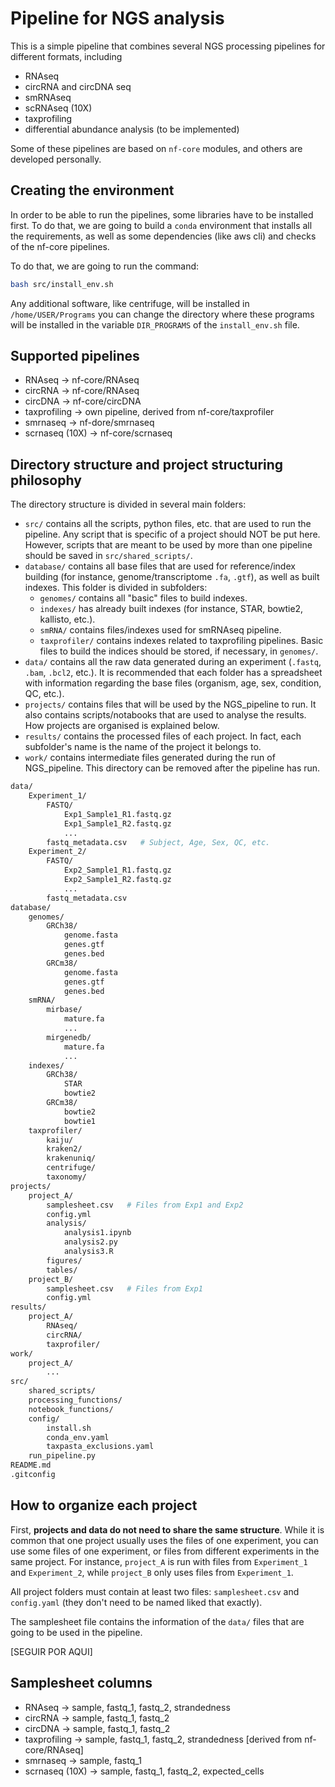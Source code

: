 # Pipeline for NGS analysis

This is a simple pipeline that combines several NGS processing pipelines for different formats, including

* RNAseq
* circRNA and circDNA seq
* smRNAseq
* scRNAseq (10X)
* taxprofiling
* differential abundance analysis (to be implemented)

Some of these pipelines are based on `nf-core` modules, and others are developed personally.

## Creating the environment

In order to be able to run the pipelines, some libraries have to be installed first. To do that, we are going to build a `conda` environment that installs all the requirements, as well as some dependencies (like aws cli) and checks of the nf-core pipelines.

To do that, we are going to run the command:

```bash
bash src/install_env.sh
```

Any additional software, like centrifuge, will be installed in `/home/USER/Programs` you can change the directory where
these programs will be installed in the variable `DIR_PROGRAMS` of the `install_env.sh` file.

## Supported pipelines

* RNAseq -> nf-core/RNAseq
* circRNA -> nf-core/RNAseq
* circDNA -> nf-core/circDNA
* taxprofiling -> own pipeline, derived from nf-core/taxprofiler
* smrnaseq -> nf-dore/smrnaseq
* scrnaseq (10X) -> nf-core/scrnaseq

[* diffabundance -> own pipeline derived from nf-core/diffabundance]: # 


## Directory structure and project structuring philosophy

The directory structure is divided in several main folders:

* `src/` contains all the scripts, python files, etc. that are used to run the pipeline. Any script that is specific of a project should NOT be put here. However, scripts that are meant to be used by more than one pipeline should be saved in `src/shared_scripts/`.
* `database/` contains all base files that are used for reference/index building (for instance, genome/transcriptome `.fa`, `.gtf`), as well as built indexes. This folder is divided in subfolders:
  * `genomes/` contains all "basic" files to build indexes.
  * `indexes/` has already built indexes (for instance, STAR, bowtie2, kallisto, etc.).
  * `smRNA/` contains files/indexes used for smRNAseq pipeline.
  * `taxprofiler/` contains indexes related to taxprofiling pipelines. Basic files to build the indices should be stored, if necessary, in `genomes/`.
* `data/` contains all the raw data generated during an experiment (`.fastq`, `.bam`, `.bcl2`, etc.). It is recommended that each folder has a spreadsheet with information regarding the base files (organism, age, sex, condition, QC, etc.).
* `projects/` contains files that will be used by the NGS_pipeline to run. It also contains scripts/notabooks that are used to analyse the results. How projects are organised is explained below.
* `results/` contains the processed files of each project. In fact, each subfolder's name is the name of the project it belongs to.
* `work/` contains intermediate files generated during the run of NGS_pipeline. This directory can be removed after the pipeline has run.

```bash
data/
    Experiment_1/
        FASTQ/
            Exp1_Sample1_R1.fastq.gz
            Exp1_Sample1_R2.fastq.gz
            ...
        fastq_metadata.csv   # Subject, Age, Sex, QC, etc.
    Experiment_2/
        FASTQ/
            Exp2_Sample1_R1.fastq.gz
            Exp2_Sample1_R2.fastq.gz
            ...
        fastq_metadata.csv
database/
    genomes/
        GRCh38/
            genome.fasta
            genes.gtf
            genes.bed
        GRCm38/
            genome.fasta
            genes.gtf
            genes.bed
    smRNA/
        mirbase/
            mature.fa
            ...
        mirgenedb/
            mature.fa
            ...
    indexes/
        GRCh38/
            STAR
            bowtie2
        GRCm38/
            bowtie2
            bowtie1
    taxprofiler/
        kaiju/
        kraken2/
        krakenuniq/
        centrifuge/
        taxonomy/
projects/
    project_A/
        samplesheet.csv   # Files from Exp1 and Exp2 
        config.yml
        analysis/
            analysis1.ipynb
            analysis2.py
            analysis3.R
        figures/
        tables/
    project_B/
        samplesheet.csv   # Files from Exp1
        config.yml
results/
    project_A/
        RNAseq/
        circRNA/
        taxprofiler/
work/
    project_A/
        ...
src/
    shared_scripts/
    processing_functions/
    notebook_functions/
    config/
        install.sh
        conda_env.yaml
        taxpasta_exclusions.yaml
    run_pipeline.py
README.md
.gitconfig
```

## How to organize each project

First, **projects and data do not need to share the same structure**. While it is common that one project usually uses the files of one experiment, you can use some files of one experiment, or files from different experiments in the same project. For instance, `project_A` is run with files from `Experiment_1` and `Experiment_2`, while `project_B` only uses files from  `Experiment_1`.

All project folders must contain at least two files: `samplesheet.csv` and  `config.yaml` (they don't need to be named liked that exactly).

The samplesheet file contains the information of the `data/` files that are going to be used in the pipeline.

[SEGUIR POR AQUI]

## Samplesheet columns

* RNAseq -> sample, fastq_1, fastq_2, strandedness
* circRNA -> sample, fastq_1, fastq_2
* circDNA -> sample, fastq_1, fastq_2
* taxprofiling -> sample, fastq_1, fastq_2, strandedness  [derived from nf-core/RNAseq]
* smrnaseq -> sample, fastq_1
* scrnaseq (10X) -> sample, fastq_1, fastq_2, expected_cells

[* diffabundance -> sample, fastq_1, fastq_2, condition, replicate, batch]: #
